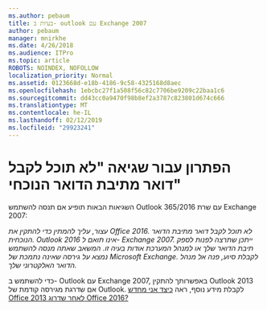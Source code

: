 ```yaml
---
ms.author: pebaum
title: בעיות ב- outlook עם Exchange 2007
author: pebaum
manager: mnirkhe
ms.date: 4/26/2018
ms.audience: ITPro
ms.topic: article
ROBOTS: NOINDEX, NOFOLLOW
localization_priority: Normal
ms.assetid: 0123668d-e18b-4186-9c58-4325168d8aec
ms.openlocfilehash: 1ebcbc27f1a508f56c82c7706be9209c22baa1c6
ms.sourcegitcommit: dd43cc0a9470f98b8ef2a3787c823801d674c666
ms.translationtype: MT
ms.contentlocale: he-IL
ms.lasthandoff: 02/12/2019
ms.locfileid: "29923241"
---
```

# <a name="solution-for-error-you-wont-be-able-to-receive-mail-from-a-current-mailbox"></a>הפתרון עבור שגיאה "לא תוכל לקבל דואר מתיבת הדואר הנוכחי"
השגיאות הבאות תופיע אם תנסה להשתמש Outlook 365/2016 עם שרת Exchange 2007:

*עצור, עליך להמתין כדי להתקין את Office 2016. לא תוכל לקבל דואר מתיבת הדואר הנוכחית. Outlook 2016 אינו תואם ל- Exchange 2007. ייתכן שתרצה לפנות לספק תיבת הדואר שלך או למנהל המערכת אודות בעיה זו. המשאב שאתה מנסה להשתמש נמצא על גירסה שאינה נתמכת של Microsoft Exchange. לקבלת סיוע, פנה אל מנהל הדואר האלקטרוני שלך.*

כדי להשתמש ב- Outlook עם Exchange 2007, באפשרותך להתקין Outlook 2013 אם שדרגת מגירסה קודמת של Outlook. לקבלת מידע נוסף, ראה [כיצד אני מחדש Office 2013 לאחר שדרוג Office 2016?](https://support.office.com/article/a6ca92f4-cbb4-4609-9fdb-f8d3dd6812f3)
